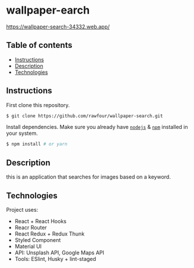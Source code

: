 # wallpaper-earch

https://wallpaper-search-34332.web.app/

## Table of contents
* [Instructions](#Instructions)
* [Description](#Description)
* [Technologies](#Technologies)


## Instructions

First clone this repository.
```bash
$ git clone https://github.com/rawfour/wallpaper-search.git
```

Install dependencies. Make sure you already have [`nodejs`](https://nodejs.org/en/) & [`npm`](https://www.npmjs.com/) installed in your system.
```bash
$ npm install # or yarn
```

## Description
this is an application that searches for images based on a keyword.
 
## Technologies
Project uses:
* React + React Hooks
* Reacr Router
* React Redux + Redux Thunk
* Styled Component
* Material UI
* API: Unsplash API, Google Maps API
* Tools: ESlint, Husky + lint-staged



